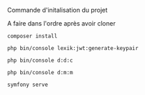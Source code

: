 Commande d'initalisation du projet

A faire dans l'ordre après avoir cloner

`composer install`

`php bin/console lexik:jwt:generate-keypair`

`php bin/console d:d:c`

`php bin/console d:m:m`

`symfony serve`
